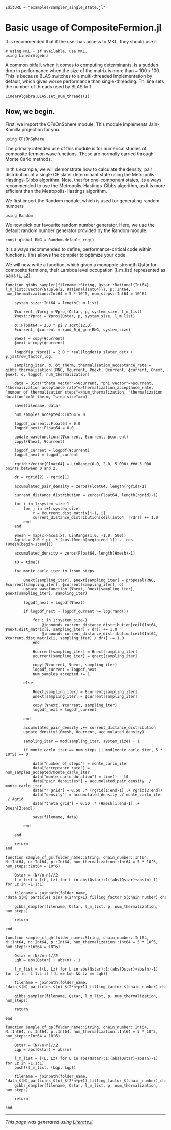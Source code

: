 ```@meta
EditURL = "examples/sampler_single_state.jl"
```

 # Basic usage of CompositeFermion.jl

It is recommended that if the user has access to MKL, they should use it.

````@example sampler_single_state
# using MKL - If available, use MKL.
using LinearAlgebra
````

A common pitfall, when it comes to computing determinants, is a sudden drop in performance when the size of the matrix is more than ~ 100 x 100. This is because BLAS switches to a multi-threaded implementation by default, which gives worse performance than single-threading. Thi line sets the number of threads used by BLAS to 1.

````@example sampler_single_state
LinearAlgebra.BLAS.set_num_threads(1)
````

## Now, we begin.

First, we import the CFsOnSphere module. This module implements Jain-Kamilla projection for you.

````@example sampler_single_state
using CFsOnSphere
````

The primary intended use of this module is for numerical studies of composite fermion wavefunctions. These are normally carried through Monte Carlo methods.

In this example, we will demonstrate how to calculate the density, pair distribution of a single CF slater determinant state using the Metropolis-Hastings-Gibbs algorithm. Note, that for one-component states, its always recommended to use the Metropolis-Hastings-Gibbs algorithm, as it is more efficient than the Metropolis-Hastings algorithm.

We first import the Random module, which is used for generating random numbers

````@example sampler_single_state
using Random
````

We now pick our favourite random number generator. Here, we use the default random number generator provided by the Random module.

````@example sampler_single_state
const global RNG = Random.default_rng()
````

It is always recommended to define, performance-critical code within functions. This allows the compiler to optimize your code.

We will now write a function, which given a monopole strength Qstar for composite fermions, their Lambda level occupation (l_m_list) represented as pairs (L, Lz).

````@example sampler_single_state
function gibbs_sampler(filename::String, Qstar::Rational{Int64}, l_m_list::Vector{NTuple{2, Rational{Int64}}}, p::Int64, num_thermalization::Int64 = 5 * 10^5, num_steps::Int64 = 10^6)

    system_size::Int64 = length(l_m_list)

    Ψcurrent::Ψproj = Ψproj(Qstar, p, system_size, l_m_list)
    Ψnext::Ψproj = Ψproj(Qstar, p, system_size, l_m_list)

    σ::Float64 = 2.0 * pi / sqrt(12.0)
    θcurrent, ϕcurrent = rand_θ_ϕ_gen(RNG, system_size)

    θnext = copy(θcurrent)
    ϕnext = copy(ϕcurrent)

    logpdf(ψ::Ψproj) = 2.0 * real(logdet(ψ.slater_det) + ψ.jastrow_factor_log)

    sampling_iter, σ, δt_therm, thermalization_acceptance_rate = gibbs_thermalization!(RNG, Ψcurrent, Ψnext, θcurrent, ϕcurrent, θnext, ϕnext, σ, logpdf, num_thermalization)

    data = Dict("theta vector"=>θcurrent, "phi vector"=>ϕcurrent, "thermalization acceptance rate"=>thermalization_acceptance_rate, "number of thermalization steps"=>num_thermalization, "thermalization duration"=>δt_therm, "step size"=>σ)

    save(filename, data)

    num_samples_accepted::Int64 = 0

    logpdf_current::Float64 = 0.0
    logpdf_next::Float64 = 0.0

    update_wavefunction!(Ψcurrent, θcurrent, ϕcurrent)
    copy!(Ψnext, Ψcurrent)

    logpdf_current = logpdf(Ψcurrent)
    logpdf_next = logpdf_current

    rgrid::Vector{Float64} = LinRange(0.0, 2.0, 5_000) ### 5_000 points between 0 and 2.

    dr = rgrid[2] - rgrid[1]

    accumulated_pair_density = zeros(Float64, length(rgrid)-1)

    current_distance_distribution = zeros(Float64, length(rgrid)-1)

    for i in 1:system_size-1
        for j in i+1:system_size
            r = Ψcurrent.dist_matrix[j-1, i]
            current_distance_distribution[ceil(Int64, r/dr)] += 1.0
        end
    end

    θmesh = map(x->acos(x), LinRange(1.0, -1.0, 500))
    Agrid = 2.0 * pi .* (cos.(θmesh[begin:end-1]) .- cos.(θmesh[begin+1:end]))

    accumulated_density = zeros(Float64, length(θmesh)-1)

    t0 = time()

    for monte_carlo_iter in 1:num_steps

        θnext[sampling_iter], ϕnext[sampling_iter] = proposal(RNG, θcurrent[sampling_iter], ϕcurrent[sampling_iter], σ)
        update_wavefunction!(Ψnext, θnext[sampling_iter], ϕnext[sampling_iter], sampling_iter)

        logpdf_next = logpdf(Ψnext)

        if logpdf_next - logpdf_current >= log(rand())

            for i in 1:system_size-1
                @inbounds current_distance_distribution[ceil(Int64, Ψnext.dist_matrix[i, sampling_iter] / dr)] += 1.0
                @inbounds current_distance_distribution[ceil(Int64, Ψcurrent.dist_matrix[i, sampling_iter] / dr)] -= 1.0
            end

            θcurrent[sampling_iter] = θnext[sampling_iter]
            ϕcurrent[sampling_iter] = ϕnext[sampling_iter]

            copy!(Ψcurrent, Ψnext, sampling_iter)
            logpdf_current = logpdf_next
            num_samples_accepted += 1

        else

            θnext[sampling_iter] = θcurrent[sampling_iter]
            ϕnext[sampling_iter] = ϕcurrent[sampling_iter]

            copy!(Ψnext, Ψcurrent, sampling_iter)
            logpdf_next = logpdf_current

        end

        accumulated_pair_density .+= current_distance_distribution
        update_density!(θmesh, θcurrent, accumulated_density)

        sampling_iter = mod(sampling_iter, system_size) + 1

        if monte_carlo_iter == num_steps || mod(monte_carlo_iter, 5 * 10^5) == 0

            data["number of steps"] = monte_carlo_iter
            data["acceptance rate"] = num_samples_accepted/monte_carlo_iter
            data["monte carlo duration"] = time() - t0
            data["pair densities"] = accumulated_pair_density ./ monte_carlo_iter
            data["r grid"] = 0.50 .* (rgrid[1:end-1] .+ rgrid[2:end])
            data["density"] = accumulated_density ./ monte_carlo_iter ./ Agrid
            data["theta grid"] = 0.50 .* (θmesh[1:end-1] .+ θmesh[2:end])

            save(filename, data)

        end

    end

    return
end

function sample_cf_gs(folder_name::String, chain_number::Int64, N::Int64, n::Int64, p::Int64, num_thermalization::Int64 = 5 * 10^5, num_steps::Int64 = 10^6)

    Qstar = (N//n-n)//2
    l_m_list = [(L, Lz) for L in abs(Qstar):1:(abs(Qstar)+abs(n)-1) for Lz in -L:1:L]

    filename = joinpath(folder_name, "data_$(N)_particles_$(n)_$(2*n*p+1)_filling_factor_$(chain_number)_chain_number.jld2")

    gibbs_sampler(filename, Qstar, l_m_list, p, num_thermalization, num_steps)

    return

end

function sample_cf_qh(folder_name::String, chain_number::Int64, N::Int64, n::Int64, p::Int64, num_thermalization::Int64 = 5 * 10^5, num_steps::Int64 = 10^6)

    Qstar = (N//n-n)//2
    Lqh = abs(Qstar) + abs(n) - 1

    l_m_list = [(L, Lz) for L in abs(Qstar):1:(abs(Qstar)+abs(n)-1) for Lz in -L:1:L if !(L == Lqh && Lz == Lqh)]

    filename = joinpath(folder_name, "data_$(N)_particles_$(n)_$(2*n*p+1)_filling_factor_$(chain_number)_chain_number.jld2")

    gibbs_sampler(filename, Qstar, l_m_list, p, num_thermalization, num_steps)

    return

end

function sample_cf_qp(folder_name::String, chain_number::Int64, N::Int64, n::Int64, p::Int64, num_thermalization::Int64 = 5 * 10^5, num_steps::Int64 = 10^6)

    Qstar = (N//n-n)//2
    Lqp = abs(Qstar) + abs(n)

    l_m_list = [(L, Lz) for L in abs(Qstar):1:(abs(Qstar)+abs(n)-1) for Lz in -L:1:L]
    push!(l_m_list, (Lqp, Lqp))

    filename = joinpath(folder_name, "data_$(N)_particles_$(n)_$(2*n*p+1)_filling_factor_$(chain_number)_chain_number.jld2")
    gibbs_sampler(filename, Qstar, l_m_list, p, num_thermalization, num_steps)

    return

end
````

---

*This page was generated using [Literate.jl](https://github.com/fredrikekre/Literate.jl).*

